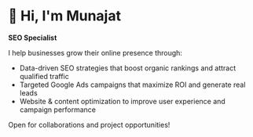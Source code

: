 # 👋 Hi, I'm Munajat

**SEO Specialist**

I help businesses grow their online presence through:

- Data-driven SEO strategies that boost organic rankings and attract qualified traffic
- Targeted Google Ads campaigns that maximize ROI and generate real leads
- Website & content optimization to improve user experience and campaign performance

Open for collaborations and project opportunities! 

